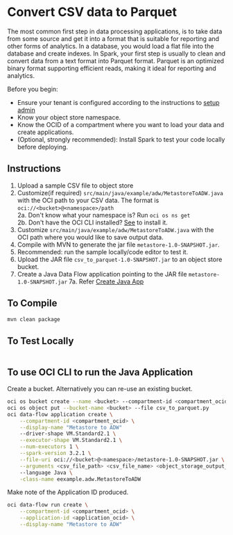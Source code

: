 # Convert CSV data to Parquet

The most common first step in data processing applications, is to take data from some source and get it into a format that is suitable for reporting and other forms of analytics. In a database, you would load a flat file into the database and create indexes. In Spark, your first step is usually to clean and convert data from a text format into Parquet format. Parquet is an optimized binary format supporting efficient reads, making it ideal for reporting and analytics.

Before you begin:

* Ensure your tenant is configured according to the instructions to [setup admin](https://docs.cloud.oracle.com/en-us/iaas/data-flow/using/dfs_getting_started.htm#set_up_admin)
* Know your object store namespace.
* Know the OCID of a compartment where you want to load your data and create applications.
* (Optional, strongly recommended): Install Spark to test your code locally before deploying.


## Instructions

1. Upload a sample CSV file to object store
2. Customize(if required) ```src/main/java/example/adw/MetastoreToADW.java``` with the OCI path to your CSV data. The format is ```oci://<bucket>@<namespace>/path```\
  2a. Don't know what your namespace is? Run ```oci os ns get```\
  2b. Don't have the OCI CLI installed? [See](https://docs.cloud.oracle.com/en-us/iaas/Content/API/SDKDocs/cliinstall.htm) to install it.
3. Customize ```src/main/java/example/adw/MetastoreToADW.java``` with the OCI path where you would like to save output data.
4. Compile with MVN to generate the jar file ```metastore-1.0-SNAPSHOT.jar```.
5. Recommended: run the sample locally/code editor to test it.
6. Upload the JAR file ```csv_to_parquet-1.0-SNAPSHOT.jar``` to an object store bucket.
7. Create a Java Data Flow application pointing to the JAR file ```metastore-1.0-SNAPSHOT.jar```
  7a. Refer [Create Java App](https://docs.oracle.com/en-us/iaas/data-flow/using/dfs_data_flow_library.htm#create_java_app)

## To Compile

```sh
mvn clean package
```

## To Test Locally

```shspark-submit  --properties-file spark-properties.conf --jars "<ojdbc8-21.7.0.0,oraclepki-21.7.0.0,osdt_cert-21.7.0.0,osdt_core-21.7.0.0,ucp-21.7.0.0>"  --conf spark.driver.extraJavaOptions="-Djava.io.tmpdir=<anyTempLocationWithReadAndWritePermission>" --conf spark.executor.extraJavaOptions="-Djava.io.tmpdir=<anyTempLocationWithReadAndWritePermission>" --conf spark.oracle.datasource.enabled=true --conf spark.sql.warehouse.dir=<warehouseDir> --conf spark.hadoop.oracle.dcat.metastore.id=<metastoreId> --conf spark.hadoop.OCI_TENANT_METADATA=<tenantId>  --conf spark.hadoop.OCI_USER_METADATA=<userId>  --conf spark.hadoop.OCI_FINGERPRINT_METADATA=<fingerPrint> --conf spark.hadoop.OCI_PVT_KEY_FILE_PATH=<privateKeyPemFile> --conf spark.hadoop.fs.oci.client.auth.tenantId=<tenantId> --conf spark.hadoop.fs.oci.client.auth.userId=<userId> --conf spark.hadoop.fs.oci.client.auth.fingerprint=<fingerPrint>  --conf spark.hadoop.fs.oci.client.auth.pemfilepath=<privateKeyPemFile>  --conf spark.hadoop.OCI_REGION_METADATA=<region>  --conf spark.hadoop.fs.oci.client.hostname=<hostName>  --conf spark.hadoop.oci.metastore.uris=<metastore_uri>  --class eexample.adw.MetastoreToADW metastore-1.0-SNAPSHOT.jar <csv_file_path> <csv_file_name> <object_storage_output_path> <databses_name> <table_name> <object_storage_adb_wallet_path/adbID> <adb_user> <adb_connection_id> <adb_password>
```

## To use OCI CLI to run the Java Application

Create a bucket. Alternatively you can re-use an existing bucket.

```sh
oci os bucket create --name <bucket> --compartment-id <compartment_ocid>
oci os object put --bucket-name <bucket> --file csv_to_parquet.py
oci data-flow application create \
    --compartment-id <compartment_ocid> \
    --display-name "Metastore to ADW"
    --driver-shape VM.Standard2.1 \
    --executor-shape VM.Standard2.1 \
    --num-executors 1 \
    --spark-version 3.2.1 \
    --file-uri oci://<bucket>@<namespace>/metastore-1.0-SNAPSHOT.jar \
    --arguments <csv_file_path> <csv_file_name> <object_storage_output_path> <databses_name> <table_name> <object_storage_adb_wallet_path/adbID> <adb_user> <adb_connection_id> <adb_password>
    --language Java \
    -class-name eexample.adw.MetastoreToADW
```

Make note of the Application ID produced.

```sh
oci data-flow run create \
    --compartment-id <compartment_ocid> \
    --application-id <application_ocid> \
    --display-name "Metastore to ADW"
```
